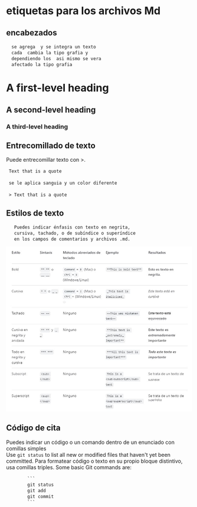 # etiquetas  para los archivos Md

## encabezados 

      se agrega  y se integra un texto
      cada  cambia la tipo grafia y 
      dependiendo los  asi mismo se vera 
      afectado la tipo grafia
      

# A first-level heading
## A second-level heading
### A third-level heading


## Entrecomillado de texto
Puede entrecomillar texto con >.

     Text that is a quote

     se le aplica sanguia y un color diferente

     > Text that is a quote

## Estilos de texto

       Puedes indicar énfasis con texto en negrita,
       cursiva, tachado, o de subíndice o superíndice
       en los campos de comentarios y archivos .md.

![.](tabla.JPG)

## Código de cita
Puedes indicar un código o un comando dentro de un enunciado con comillas simples           
Use `git status` to list all new or modified files that haven't yet been committed.
Para formatear código o texto en su propio bloque distintivo, usa comillas triples.
            Some basic Git commands are:
            
            ```
            git status
            git add
            git commit
            ```



